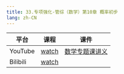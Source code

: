 ```yaml
---
title: 33.专项强化-管综（数学）第10章 概率初步
lang: zh-CN
---
```


| 平台       | 课程        | 课件 |
|----------|-----------|----|
| YouTube  | [watch](https://www.youtube.com/watch?v=Taex9rTMDq8&list=PLm0MFkgiW1JgKq1kku2WxmrElFbDl7p_s&index=33) | [数学专题课讲义](../../public/math/%E6%95%B0%E5%AD%A6-%E5%9F%BA%E7%A1%80%E5%BC%BA%E5%8C%96%E8%AF%BE/3.%E3%80%90%E4%B8%93%E9%A2%98%E8%AF%BE%E8%AE%B2%E4%B9%89%E3%80%91%E7%AE%A1%E7%BB%BC-%E6%95%B0%E5%AD%A6.pdf)   |
| Bilibili | [watch](https://www.bilibili.com/video/BV118q3YkEDp?spm_id_from=333.788.videopod.sections&vd_source=752f1f454ebffd32e5dbe02742c48dab) |    |

